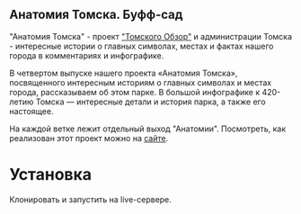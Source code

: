 ## Анатомия Томска. Буфф-сад

"Анатомия Томска" - проект ["Томского Обзор"](https://obzor.city) и администрации Томска - интересные истории о главных символах, местах и фактах нашего города в комментариях и инфографике.

В четвертом выпуске нашего проекта «Анатомия Томска», посвященного интересным историям о главных символах и местах города, рассказываем об этом парке. В большой инфографике к 420-летию Томска — интересные детали и история парка, а также его настоящее.

На каждой ветке лежит отдельный выход "Анатомии". 
Посмотреть, как реализован этот проект можно на [сайте](https://https://obzor.city/tags/read/640---anatomija-tomska). 

# Установка
Клонировать и запустить на live-сервере. 
